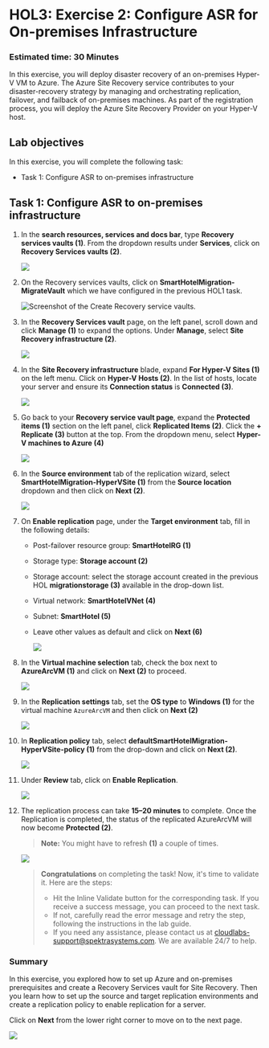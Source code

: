 
# HOL3: Exercise 2: Configure ASR for On-premises Infrastructure


### Estimated time: 30 Minutes

In this exercise, you will deploy disaster recovery of an on-premises Hyper-V VM to Azure. The Azure Site Recovery service contributes to your disaster-recovery strategy by managing and orchestrating replication, failover, and failback of on-premises machines. As part of the registration process, you will deploy the Azure Site Recovery Provider on your Hyper-V host.

## Lab objectives

In this exercise, you will complete the following task:

- Task 1: Configure ASR to on-premises infrastructure

## Task 1: Configure ASR to on-premises infrastructure

1. In the **search resources, services and docs bar**, type **Recovery services vaults (1)**. From the dropdown results under **Services**, click on **Recovery Services vaults (2)**.
   
    ![](Images/15-7-25-l10-1.png)
    
1. On the Recovery services vaults, click on **SmartHotelMigration<inject key="DeploymentID" enableCopy="false" />-MigrateVault** which we have configured in the previous HOL1 task.
   
    ![Screenshot of the Create Recovery service vaults.](Images/hol3-e2-s2.png "create Recovery service vaults")

1. In the **Recovery Services vault** page, on the left panel, scroll down and click **Manage (1)** to expand the options. Under **Manage**, select **Site Recovery infrastructure (2)**.

    ![](Images/15-7-25-l10-2.png)

1. In the **Site Recovery infrastructure** blade, expand **For Hyper-V Sites (1)** on the left menu. Click on **Hyper-V Hosts (2)**. In the list of hosts, locate your server and ensure its **Connection status** is **Connected (3)**.

    ![](Images/15-7-25-l10-new.png)

1. Go back to your **Recovery service vault page**, expand the **Protected items (1)** section on the left panel, click **Replicated Items (2)**. Click the **+ Replicate (3)** button at the top. From the dropdown menu, select **Hyper-V machines to Azure (4)**

    ![](Images/15-7-25-l10-l2.png)
   
1. In the **Source environment** tab of the replication wizard, select **SmartHotelMigration<inject key="DeploymentID" enableCopy="false" />-HyperVSite (1)** from the **Source location** dropdown and then click on **Next (2)**.
 
    ![](Images/15-7-25-l10-l3.png)
   
1. On **Enable replication** page, under the **Target environment** tab, fill in the following details:

   - Post-failover resource group: **SmartHotelRG (1)**
   
   - Storage type: **Storage account (2)**

   - Storage account: select the storage account created in the previous HOL **migrationstorage<inject key="DeploymentID" enableCopy="false" /> (3)** available in the drop-down list.   
   
   - Virtual network: **SmartHotelVNet (4)**

   - Subnet: **SmartHotel (5)**
   
   - Leave other values as default and click on **Next (6)**
   
       ![](Images/15-7-25-l10-6.png)
    
1. In the **Virtual machine selection** tab, check the box next to **AzureArcVM (1)** and click on **Next (2)** to proceed.

    ![](Images/15-7-25-l10-7.png)

1. In the **Replication settings** tab, set the **OS type** to **Windows (1)** for the virtual machine `AzureArcVM` and then click on **Next (2)**

    ![](Images/15-7-25-l10-8.png)
     
1. In **Replication policy** tab, select **defaultSmartHotelMigration<inject key="DeploymentID" enableCopy="false" />-HyperVSite-policy (1)** from the drop-down and click on **Next (2)**.  

    ![](Images/15-7-25-l10-9.png)
   
1. Under **Review** tab, click on **Enable Replication**.

   ![](Images/15-7-25-l10-10.png)

1. The replication process can take **15–20 minutes** to complete. Once the Replication is completed, the status of the replicated AzureArcVM will now become **Protected (2)**.
   > **Note:** You might have to refresh **(1)** a couple of times.

      ![](Images/15-7-25-l10-11.png)

    > **Congratulations** on completing the task! Now, it's time to validate it. Here are the steps:
    > - Hit the Inline Validate button for the corresponding task. If you receive a success message, you can proceed to the next task. 
    > - If not, carefully read the error message and retry the step, following the instructions in the lab guide.
    > - If you need any assistance, please contact us at cloudlabs-support@spektrasystems.com. We are available 24/7 to help.
  
    <validation step="a173ef6e-b637-4954-b652-309ef10b6968" />
   
### Summary 

In this exercise, you explored how to set up Azure and on-premises prerequisites and create a Recovery Services vault for Site Recovery. Then you learn how to set up the source and target replication environments and create a replication policy to enable replication for a server.

Click on **Next** from the lower right corner to move on to the next page.

![](Images/14-next.png)
